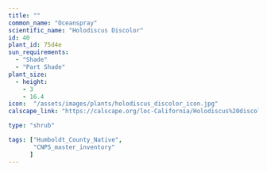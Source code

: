 ```yaml
---
title: ""
common_name: "Oceanspray"
scientific_name: "Holodiscus Discolor"
id: 40
plant_id: 75d4e
sun_requirements:
  - "Shade"
  - "Part Shade"
plant_size:
  - height: 
    - 3
    - 16.4
icon:  "/assets/images/plants/holodiscus_discolor_icon.jpg"
calscape_link: "https://calscape.org/loc-California/Holodiscus%20discolor(%20)"

type: "shrub"

tags: ["Humboldt_County_Native",
       "CNPS_master_inventory"
      ]
---
```


